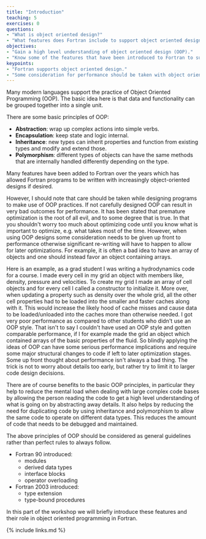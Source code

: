 ```yaml
---
title: "Introduction"
teaching: 5
exercises: 0
questions:
- "What is object oriented design?"
- "What features does Fortran include to support object oriented design?"
objectives:
- "Gain a high level understanding of object oriented design (OOP)."
- "Know some of the features that have been introduced to Fortran to support OOP."
keypoints:
- "Fortran supports object oriented design."
- "Some consideration for performance should be taken with object oriented design early on, e.g. create objects containing arrays rather than arrays of objects."
---
```


Many modern languages support the practice of Object Oriented Programming (OOP). The basic idea here is that data and functionality can be grouped together into a single unit.

There are some basic principles of OOP:
* **Abstraction**: wrap up complex actions into simple verbs.
* **Encapsulation**: keep state and logic internal.
* **Inheritance**: new types can inherit properties and function from existing types and modify and extend those.
* **Polymorphism**: different types of objects can have the same methods that are internally handled differently depending on the type.

Many features have been added to Fortran over the years which has allowed Fortran programs to be written with increasingly object-oriented designs if desired.

However, I should note that care should be taken while designing programs to make use of OOP practices. If not carefully designed OOP can result in very bad outcomes for performance. It has been stated that premature optimization is the root of all evil, and to some degree that is true. In that you shouldn't worry too much about optimizing code until you know what is important to optimize, e.g. what takes most of the time. However, when using OOP designs some consideration needs to be given up front to performance otherwise significant re-writing will have to happen to allow for later optimizations. For example, it is often a bad idea to have an array of objects and one should instead favor an object containing arrays.

Here is an example, as a grad student I was writing a hydrodynamics code for a course. I made every cell in my grid an object with members like, density, pressure and velocities. To create my grid I made an array of cell objects and for every cell I called a constructor to initialize it. More over, when updating a property such as density over the whole grid, all the other cell properties had to be loaded into the smaller and faster caches along with it. This would increase the likely hood of cache misses and cause data to be loaded/unloaded into the caches more than otherwise needed. I got very poor performance as compared to other students who didn't use an OOP style. That isn't to say I couldn't have used an OOP style and gotten comparable performance, if I for example made the grid an object which contained arrays of the basic properties of the fluid. So blindly applying the ideas of OOP can have some serious performance implications and require some major structural changes to code if left to later optimization stages. Some up front thought about performance isn't always a bad thing. The trick is not to worry about details too early, but rather try to limit it to larger code design decisions.

There are of course benefits to the basic OOP principles, in particular they help to reduce the mental load when dealing with large complex code bases by allowing the person reading the code to get a high level understanding of what is going on by abstracting away details. It also helps by reducing the need for duplicating code by using inheritance and polymorphism to allow the same code to operate on different data types. This reduces the amount of code that needs to be debugged and maintained.

The above principles of OOP should be considered as general guidelines rather than perfect rules to always follow.

* Fortran 90 introduced:
  * modules
  * derived data types
  * interface blocks
  * operator overloading
* Fortran 2003 introduced:
  * type extension
  * type-bound procedures

In this part of the workshop we will briefly introduce these features and their role in object oriented programming in Fortran.

{% include links.md %}

